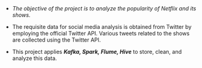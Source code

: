 ##
- _The  objective  of  the  project  is  to  analyze  the  popularity  of  Netflix  and  its  shows._

- The requisite  data  for social  media analysis is obtained  from Twitter  by  employing  the  official 
 Twitter API. Various tweets related to the shows are collected using the Twitter API. 
 
- This project applies **_Kafka, Spark, Flume, Hive_** to store, clean, and analyze this data.
